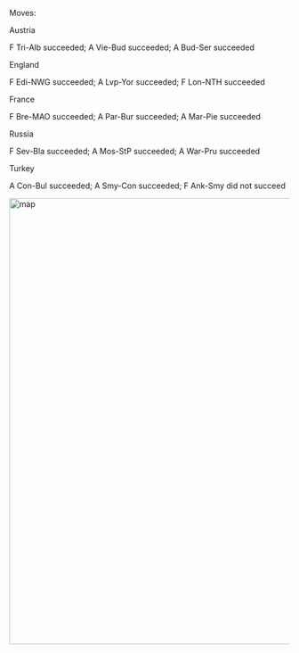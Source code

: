 Moves:


Austria


F Tri-Alb succeeded;
A Vie-Bud succeeded;
A Bud-Ser succeeded


England


F Edi-NWG succeeded;
A Lvp-Yor succeeded;
F Lon-NTH succeeded


France


F Bre-MAO succeeded;
A Par-Bur succeeded;
A Mar-Pie succeeded


Russia


F Sev-Bla succeeded;
A Mos-StP succeeded;
A War-Pru succeeded


Turkey


A Con-Bul succeeded;
A Smy-Con succeeded;
F Ank-Smy did not succeed


<img src="diplomacySpring1901.png" alt="map" height="800" width="1005"/>
